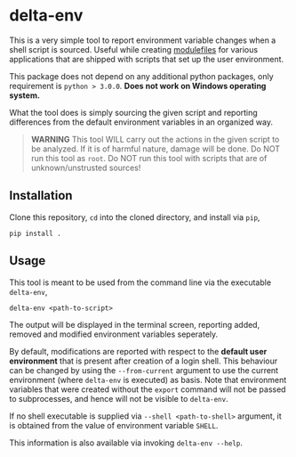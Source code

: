 # delta-env
This is a very simple tool to report environment variable changes when a shell script is sourced. Useful while creating [modulefiles](https://lmod.readthedocs.io/en/latest/) for various applications that are shipped with scripts that set up the user environment.

This package does not depend on any additional python packages, only requirement is ```python > 3.0.0```. **Does not work on Windows operating system.**

What the tool does is simply sourcing the given script and reporting differences from the default environment variables in an organized way.

> **WARNING** This tool WILL carry out the actions in the given script to be analyzed. If it is of harmful nature, damage will be done. Do NOT run this tool as ```root```. Do NOT run this tool with scripts that are of unknown/unstrusted sources!

## Installation
Clone this repository, ```cd``` into the cloned directory, and install via ```pip```,

```
pip install .
```

## Usage
This tool is meant to be used from the command line via the executable ```delta-env```,

```
delta-env <path-to-script>
```

The output will be displayed in the terminal screen, reporting added, removed and modified environment variables seperately.

By default, modifications are reported with respect to the **default user environment** that is present after creation of a login shell. This behaviour can be changed by using the ```--from-current``` argument to use the current environment (where ```delta-env``` is executed) as basis. Note that environment variables that were created without the ```export``` command will not be passed to subprocesses, and hence will not be visible to ```delta-env```.

If no shell executable is supplied via ```--shell <path-to-shell>``` argument, it is obtained from the value of environment variable ```SHELL```.

This information is also available via invoking ```delta-env --help```.

